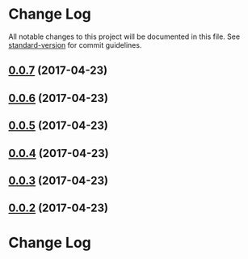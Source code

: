 # Change Log

All notable changes to this project will be documented in this file.
See [standard-version](https://github.com/conventional-changelog/standard-version) for commit guidelines.

<a name="0.0.7"></a>
## [0.0.7](https://github.com/mario-jerkovic/material-components-react/compare/@material-react/drawer@0.0.6...@material-react/drawer@0.0.7) (2017-04-23)




<a name="0.0.6"></a>
## [0.0.6](https://github.com/mario-jerkovic/material-components-react/compare/@material-react/drawer@0.0.5...@material-react/drawer@0.0.6) (2017-04-23)




<a name="0.0.5"></a>
## [0.0.5](https://github.com/mario-jerkovic/material-components-react/compare/@material-react/drawer@0.0.4...@material-react/drawer@0.0.5) (2017-04-23)




<a name="0.0.4"></a>
## [0.0.4](https://github.com/mario-jerkovic/material-components-react/compare/@material-react/drawer@0.0.3...@material-react/drawer@0.0.4) (2017-04-23)




<a name="0.0.3"></a>
## [0.0.3](https://github.com/mario-jerkovic/material-components-react/compare/@material-react/drawer@0.0.2...@material-react/drawer@0.0.3) (2017-04-23)




<a name="0.0.2"></a>
## [0.0.2](https://github.com/mario-jerkovic/material-components-react/compare/@material-react/drawer@0.0.1...@material-react/drawer@0.0.2) (2017-04-23)




# Change Log

